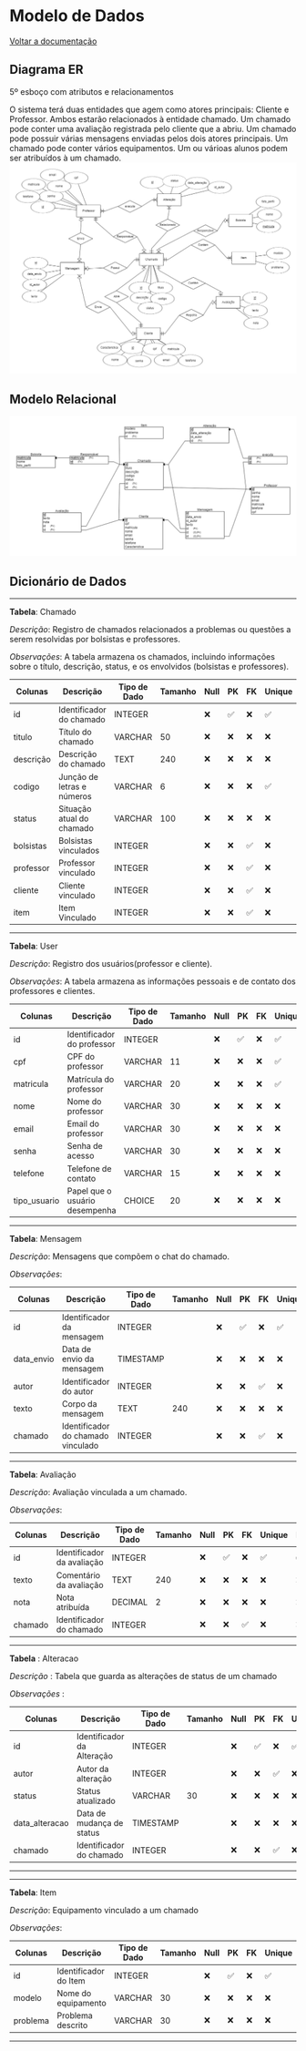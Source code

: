 # Modelo de Dados
[Voltar a documentação](../documentacao.md)

## Diagrama ER

5º esboço com atributos e relacionamentos

O sistema terá duas entidades que agem como atores principais: Cliente e Professor.
Ambos estarão relacionados à entidade chamado.
Um chamado pode conter uma avaliação registrada pelo cliente que a abriu.
Um chamado pode possuir várias mensagens enviadas pelos dois atores principais.
Um chamado pode conter vários equipamentos.
Um ou várioas alunos podem ser atribuídos à um chamado.
<img src="esboco-cinco.png" />

## Modelo Relacional

<img src="Modelo-Relacional.png" />

## Dicionário de Dados

---
**Tabela**: Chamado

*Descrição*: Registro de chamados relacionados a problemas ou questões a serem resolvidas por bolsistas e professores.

*Observações*: A tabela armazena os chamados, incluindo informações sobre o título, descrição, status, e os envolvidos (bolsistas e professores).

| Colunas     | Descrição                 | Tipo de Dado | Tamanho | Null  | PK   | FK   | Unique | Identity | Default      | Check                    |
| ----------- | ------------------------- | ------------ | ------- | ----- | ---- | ---- | ------ | -------- | ------------ | ------------------------ |
| id          | Identificador do chamado   | INTEGER      |         | ❌   | ✅  | ❌  | ✅     | ✅       |              |                          |
| titulo      | Título do chamado          | VARCHAR      | 50      | ❌   | ❌  | ❌  | ❌     | ❌       |              |                          |
| descrição   | Descrição do chamado       | TEXT         | 240     | ❌   | ❌  | ❌  | ❌     | ❌       |              |                          |
| codigo      | Junção de letras e números | VARCHAR      | 6       | ❌   | ❌  | ❌  | ✅     | ❌       |              |                          |
| status      | Situação atual do chamado  | VARCHAR      | 100     | ❌   | ❌  | ❌  | ❌     | ❌       | Em análise   |                          |
| bolsistas   | Bolsistas vinculados       | INTEGER      |         | ❌   | ❌  | ✅  | ❌     | ❌       |              |                          |
| professor   | Professor vinculado        | INTEGER      |         | ❌   | ❌  | ✅  | ❌     | ❌       |              |                          |
| cliente   | Cliente vinculado        | INTEGER      |         | ❌   | ❌  | ✅  | ❌     | ❌       |              |                          |
| item   | Item Vinculado       | INTEGER      |         | ❌   | ❌  | ✅  | ❌     | ❌       |              |                          |

---

**Tabela**: User

*Descrição*: Registro dos usuários(professor e cliente).

*Observações*: A tabela armazena as informações pessoais e de contato dos professores e clientes.

| Colunas   | Descrição                | Tipo de Dado | Tamanho | Null  | PK   | FK   | Unique | Identity | Default | Check                    |
| --------- | ------------------------ | ------------ | ------- | ----- | ---- | ---- | ------ | -------- | ------- | ------------------------ |
| id        | Identificador do professor| INTEGER      |         | ❌   | ✅  | ❌  | ✅     | ✅       |         |                          |
| cpf       | CPF do professor          | VARCHAR      | 11      | ❌   | ❌  | ❌  | ✅     | ❌       |         |                          |
| matricula | Matrícula do professor    | VARCHAR      | 20      | ❌   | ❌  | ❌  | ✅     | ❌       |         |                          |
| nome      | Nome do professor         | VARCHAR      | 30      | ❌   | ❌  | ❌  | ❌     | ❌       |         |                          |
| email     | Email do professor        | VARCHAR      | 30      | ❌   | ❌  | ❌  | ❌     | ❌       |         |                          |
| senha     | Senha de acesso           | VARCHAR      | 30      | ❌   | ❌  | ❌  | ❌     | ❌       |         |                          |
| telefone  | Telefone de contato       | VARCHAR      | 15      | ❌   | ❌  | ❌  | ❌     | ❌       |         |                          |
| tipo_usuario  | Papel que o usuário desempenha      | CHOICE      | 20     | ❌   | ❌  | ❌  | ❌     | ❌       |         |                          |
---

**Tabela**: Mensagem

*Descrição*: Mensagens que compõem o chat do chamado.

*Observações*: 

| Colunas     | Descrição                         | Tipo de Dado | Tamanho | Null  | PK   | FK   | Unique | Identity | Default | Check                    |
| ----------- | --------------------------------- | ------------ | ------- | ----- | ---- | ---- | ------ | -------- | ------- | ------------------------ |
| id          | Identificador da mensagem         | INTEGER      |         | ❌   | ✅  | ❌  | ✅     | ✅       |         |                          |
| data_envio  | Data de envio da mensagem         | TIMESTAMP    |         | ❌   | ❌  | ❌  | ❌     | ❌       |         |                          |
| autor    | Identificador do autor            | INTEGER      |         | ❌   | ❌  | ✅  | ❌     | ❌       |         |                          |
| texto       | Corpo da mensagem                 | TEXT         | 240     | ❌   | ❌  | ❌  | ❌     | ❌       |         |                          |
| chamado     | Identificador do chamado vinculado| INTEGER      |         | ❌   | ❌  | ✅  | ❌     | ❌       |         |                          |

---

**Tabela**: Avaliação

*Descrição*: Avaliação vinculada a um chamado.

*Observações*: 

| Colunas     | Descrição                  | Tipo de Dado | Tamanho | Null  | PK   | FK   | Unique | Identity | Default | Check                    |
| ----------- | -------------------------- | ------------ | ------- | ----- | ---- | ---- | ------ | -------- | ------- | ------------------------ |
| id          | Identificador da avaliação  | INTEGER      |         | ❌   | ✅  | ❌  | ✅     | ✅       |         |                          |
| texto       | Comentário da avaliação     | TEXT         | 240     | ❌   | ❌  | ❌  | ❌     | ❌       |         |                          |
| nota        | Nota atribuída              | DECIMAL      | 2       | ❌   | ❌  | ❌  | ❌     | ❌       |         |                          |
| chamado     | Identificador do chamado    | INTEGER      |         | ❌   | ❌  | ✅  | ❌     | ❌       |         |                          |

---


**Tabela** : Alteracao

*Descrição* : Tabela que guarda as alterações de status de um chamado

*Observações* : 

| Colunas        | Descrição                  | Tipo de Dado | Tamanho | Null | PK  | FK  | Unique | Identity | Default | Check |
| ---------------| -------------------------- | ------------ | ------- | ---- | --- | --- | ------ | -------- | ------- | ----- |
| id             |      Identificador da Alteração                      | INTEGER      |         | ❌   | ✅  | ❌  | ✅     | ✅       |         |       |
| autor      |  Autor da alteração                          | INTEGER      |         | ❌   | ❌  | ✅  | ❌     | ❌       |         |       |
| status         |   Status atualizado                         | VARCHAR      | 30      | ❌   | ❌  | ❌  | ❌     | ❌       |         |       |
| data_alteracao | Data de mudança de status | TIMESTAMP    |         | ❌   | ❌  | ❌  | ❌     | ❌       |         |       |
| chamado        |      Identificador do chamado                      | INTEGER      |         | ❌   | ❌  | ✅  | ❌     | ❌       |         |       |


---

---
**Tabela**: Item

*Descrição*: Equipamento vinculado a um chamado

*Observações*: 

| Colunas   | Descrição                   | Tipo de Dado | Tamanho | Null  | PK   | FK   | Unique | Identity | Default | Check |
| --------- | --------------------------- | ------------ | ------- | ----- | ---- | ---- | ------ | -------- | ------- | ----- |
| id        |    Identificador do Item                        | INTEGER      |         | ❌   | ✅  | ❌  | ✅     | ✅       |         |       |
| modelo    |       Nome do equipamento                     | VARCHAR      | 30      | ❌   | ❌  | ❌  | ❌     | ❌       |         |       |
| problema |    Problema descrito                        | VARCHAR         | 30     | ❌   | ❌  | ❌  | ❌     | ❌       |         |       |


---

